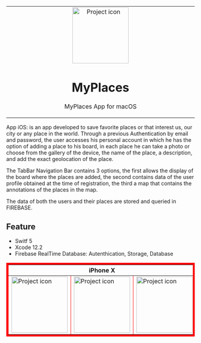 <table align="center"><tr><td align="center" width="9999">
<img src="https://user-images.githubusercontent.com/10947013/57033303-e19d2f80-6c4c-11e9-8548-8afa9d734957.png" align="center" width="150" alt="Project icon">

# MyPlaces

MyPlaces App for macOS
</td></tr></table>

App iOS: is an app developed to save favorite places or that interest us, our city or any place in the world.
Through a previous Authentication by email and password, the user accesses his personal account in which he has the option of adding a place to his board, in each place he can take a photo or choose from the gallery of the device, the name of the place, a description, and add the exact geolocation of the place.

The TabBar Navigation Bar contains 3 options, the first allows the display of the board where the places are added, the second contains data of the user profile obtained at the time of registration, the third a map that contains the annotations of the places in the map.

The data of both the users and their places are stored and queried in FIREBASE.

## Feature


- Switf 5
- Xcode 12.2
- Firebase RealTime Database:  Autenthication, Storage, Database


<table border="5" bordercolor="red" align="center">
    <tr>
        <th colspan="3">iPhone X </th> 
    </tr>
    <tr>
        <td><img src="https://user-images.githubusercontent.com/10947013/57033303-e19d2f80-6c4c-11e9-8548-8afa9d734957.png"             align="center" width="150" alt="Project icon"></td>
        <td><img src="https://user-images.githubusercontent.com/10947013/57033303-e19d2f80-6c4c-11e9-8548-8afa9d734957.png"             align="center" width="150" alt="Project icon"></td>
                <!-- considering it is on the same folder that .html file -->
        <td><img src="https://user-images.githubusercontent.com/10947013/57033303-e19d2f80-6c4c-11e9-8548-8afa9d734957.png"             align="center" width="150" alt="Project icon"></td>
    </tr>
</table>

  
  
